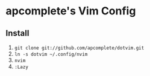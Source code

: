 # apcomplete's Vim Config

## Install

1. `git clone git://github.com/apcomplete/dotvim.git`
2. `ln -s dotvim ~/.config/nvim`
3. `nvim`
4. `:Lazy`
